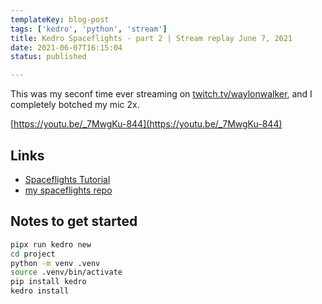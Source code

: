 ```yaml
---
templateKey: blog-post
tags: ['kedro', 'python', 'stream']
title: Kedro Spaceflights - part 2 | Stream replay June 7, 2021
date: 2021-06-07T16:15:04
status: published

---
```


This was my seconf time ever streaming on
[twitch.tv/waylonwalker](twitch.tv/waylonwalker), and I completely botched my mic 2x.

[https://youtu.be/_7MwgKu-844](https://youtu.be/_7MwgKu-844)

## Links

* [Spaceflights Tutorial](https://kedro.readthedocs.io/en/stable/03_tutorial/01_spaceflights_tutorial.html)
* [my spaceflights repo](https://github.com/WaylonWalker/kedro-spaceflights)

## Notes to get started

``` bash
pipx run kedro new
cd project
python -m venv .venv
source .venv/bin/activate
pip install kedro
kedro install
```

